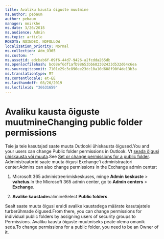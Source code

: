 ```yaml
---
title: Avaliku kausta õiguste muutmine
ms.author: pebaum
author: pebaum
manager: mnirkhe
ms.date: 3/26/2018
ms.audience: Admin
ms.topic: article
ROBOTS: NOINDEX, NOFOLLOW
localization_priority: Normal
ms.collection: Adm_O365
ms.custom: ''
ms.assetid: edcbab6f-09f6-44d7-9426-a2fcdda265db
ms.openlocfilehash: bc08ef6df1afb98653bb682302433d532d64c6ea
ms.sourcegitcommit: 7101e29c3c890ee23dc10a10d608f90f4de13b3a
ms.translationtype: MT
ms.contentlocale: et-EE
ms.lasthandoff: 08/26/2019
ms.locfileid: "36631659"
---
```

# <a name="changing-public-folder-permissions"></a><span data-ttu-id="39e2a-102">Avaliku kausta õiguste muutmine</span><span class="sxs-lookup"><span data-stu-id="39e2a-102">Changing public folder permissions</span></span>

<span data-ttu-id="39e2a-103">Teie ja teie kasutajad saate muuta Outlooki ühiskausta õigused.</span><span class="sxs-lookup"><span data-stu-id="39e2a-103">You and your users can change Public folder permissions in Outlook.</span></span> <span data-ttu-id="39e2a-104">Vt [seada õigusi ühiskausta või muuta](https://support.office.com/article/set-or-change-permissions-for-a-public-folder-b2e0440c-7873-48ec-9ff2-b1a20b723005).</span><span class="sxs-lookup"><span data-stu-id="39e2a-104">See [Set or change permissions for a public folder](https://support.office.com/article/set-or-change-permissions-for-a-public-folder-b2e0440c-7873-48ec-9ff2-b1a20b723005).</span></span> <span data-ttu-id="39e2a-105">Administraatorid saate muuta õigusi Exchange'i administraatori center:</span><span class="sxs-lookup"><span data-stu-id="39e2a-105">Admins can also change permissions in the Exchange admin center:</span></span>
  
1.  <span data-ttu-id="39e2a-106">Microsoft 365 administreerimiskeskuses, minge **Admin keskuste** \> **vahetus**.</span><span class="sxs-lookup"><span data-stu-id="39e2a-106">In the Microsoft 365 admin center, go to **Admin centers** \> **Exchange**.</span></span>
    
2. <span data-ttu-id="39e2a-107">**Avalike kaustade**valimine</span><span class="sxs-lookup"><span data-stu-id="39e2a-107">Select **Public folders**.</span></span>
    
<span data-ttu-id="39e2a-108">Sealt saate muuta õigusi eraldi avalike kaustadega määrate kasutajatele turberühmade õigused.</span><span class="sxs-lookup"><span data-stu-id="39e2a-108">From there, you can change permissions for individual public folders by assigning users of security groups to Permissions.</span></span> <span data-ttu-id="39e2a-109">Avaliku kausta õiguste muutmiseks peate olema omanik seda.</span><span class="sxs-lookup"><span data-stu-id="39e2a-109">To change permissions for a public folder, you need to be an Owner of it.</span></span>
  

